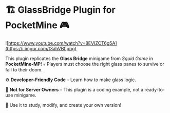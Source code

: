 # 🏗️ GlassBridge Plugin for PocketMine 🎮

![https://www.youtube.com/watch?v=8EVIZCT6g5A](https://i.imgur.com/t3ahVBf.png)

This plugin replicates the **Glass Bridge** minigame from *Squid Game* in **PocketMine-MP**! 💀 Players must choose the right glass panes to survive or fall to their doom.

⚙️ **Developer-Friendly Code** – Learn how to make glass logic.

🚫 **Not for Server Owners** – This plugin is a coding example, not a ready-to-use minigame.

📌 Use it to study, modify, and create your own version!  
